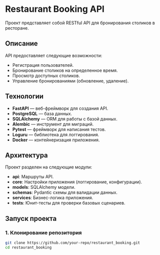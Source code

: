 # Restaurant Booking API

Проект представляет собой RESTful API для бронирования столиков в ресторане.

## Описание

API предоставляет следующие возможности:
- Регистрация пользователей.
- Бронирование столиков на определенное время.
- Просмотр доступных столиков.
- Управление бронированиями (обновление, удаление).

## Технологии

- **FastAPI** — веб-фреймворк для создания API.
- **PostgreSQL** — база данных.
- **SQLAlchemy** — ORM для работы с базой данных.
- **Alembic** — инструмент для миграций.
- **Pytest** — фреймворк для написания тестов.
- **Loguru** — библиотека для логгирования.
- **Docker** — контейнеризация приложения.

## Архитектура

Проект разделен на следующие модули:
- **api**: Маршруты API.
- **core**: Настройки приложения (логгирование, конфигурации).
- **models**: SQLAlchemy модели.
- **schemas**: Pydantic схемы для валидации данных.
- **services**: Бизнес-логика приложения.
- **tests**: Юнит-тесты для проверки базовых сценариев.

## Запуск проекта

### 1. Клонирование репозитория

```bash
git clone https://github.com/your-repo/restaurant_booking.git
cd restaurant_booking
